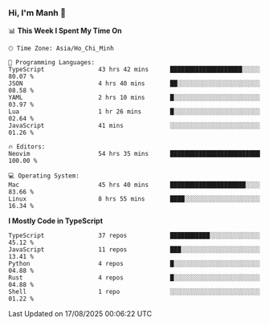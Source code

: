 ### Hi, I'm Manh 👋

<!--START_SECTION:waka-->
📊 **This Week I Spent My Time On** 

```text
🕑︎ Time Zone: Asia/Ho_Chi_Minh

💬 Programming Languages: 
TypeScript               43 hrs 42 mins      ████████████████████░░░░░   80.07 % 
JSON                     4 hrs 40 mins       ██░░░░░░░░░░░░░░░░░░░░░░░   08.58 % 
YAML                     2 hrs 10 mins       █░░░░░░░░░░░░░░░░░░░░░░░░   03.97 % 
Lua                      1 hr 26 mins        █░░░░░░░░░░░░░░░░░░░░░░░░   02.64 % 
JavaScript               41 mins             ░░░░░░░░░░░░░░░░░░░░░░░░░   01.26 % 

🔥 Editors: 
Neovim                   54 hrs 35 mins      █████████████████████████   100.00 % 

💻 Operating System: 
Mac                      45 hrs 40 mins      █████████████████████░░░░   83.66 % 
Linux                    8 hrs 55 mins       ████░░░░░░░░░░░░░░░░░░░░░   16.34 % 
```

**I Mostly Code in TypeScript** 

```text
TypeScript               37 repos            ███████████░░░░░░░░░░░░░░   45.12 % 
JavaScript               11 repos            ███░░░░░░░░░░░░░░░░░░░░░░   13.41 % 
Python                   4 repos             █░░░░░░░░░░░░░░░░░░░░░░░░   04.88 % 
Rust                     4 repos             █░░░░░░░░░░░░░░░░░░░░░░░░   04.88 % 
Shell                    1 repo              ░░░░░░░░░░░░░░░░░░░░░░░░░   01.22 % 
```




 Last Updated on 17/08/2025 00:06:22 UTC
<!--END_SECTION:waka-->
